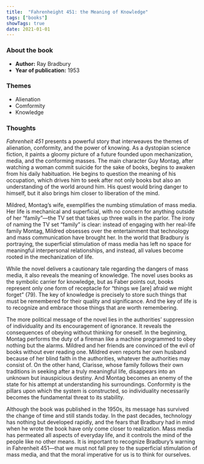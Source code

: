 ```yaml
---
title:  "Fahrenheight 451: the Meaning of Knowledge"
tags: ["books"]
showTags: true
date: 2021-01-01
---
```

### About the book

* **Author:** Ray Bradbury
* **Year of publication:** 1953

### Themes
* Alienation
* Comformity
* Knowledge

### Thoughts
*Fahrenheit 451* presents a powerful story that interweaves the themes of alienation, conformity, and the power of knowing. As a dystopian science fiction, it paints a gloomy picture of a future founded upon mechanization, media, and the conforming masses. The main character Guy Montag, after watching a woman commit suicide for the sake of books, begins to awaken from his daily habituation. He begins to question the meaning of his occupation, which drives him to seek after not only books but also an understanding of the world around him. His quest would bring danger to himself, but it also brings him closer to liberation of the mind.

Mildred, Montag’s wife, exemplifies the numbing stimulation of mass media. Her life is mechanical and superficial, with no concern for anything outside of her “family”—the TV set that takes up three walls in the parlor. The irony of naming the TV set “family” is clear: instead of engaging with her real-life family Montag, Mildred obsesses over the entertainment that technology and mass communication have brought her. In the world that Bradbury is portraying, the superficial stimulation of mass media has left no space for meaningful interpersonal relationships, and instead, all values become rooted in the mechanization of life.

While the novel delivers a cautionary tale regarding the dangers of mass media, it also reveals the meaning of knowledge. The novel uses books as the symbolic carrier for knowledge, but as Faber points out, books represent only one form of receptacle for “things we [are] afraid we might forget” (79). The key of knowledge is precisely to store such things that must be remembered for their quality and significance. And the key of life is to recognize and embrace those things that are worth remembering.

The more political message of the novel lies in the authorities’ suppression of individuality and its encouragement of ignorance. It reveals the consequences of obeying without thinking for oneself. In the beginning, Montag performs the duty of a fireman like a machine programmed to obey nothing but the alarms. Mildred and her friends are convinced of the evil of books without ever reading one. Mildred even reports her own husband because of her blind faith in the authorities, whatever the authorities may consist of. On the other hand, Clarisse, whose family follows their own traditions in seeking after a truly meaningful life, disappears into an unknown but inauspicious destiny. And Montag becomes an enemy of the state for his attempt at understanding his surroundings. Conformity is the pillars upon which the system is constructed, so individuality necessarily becomes the fundamental threat to its stability. 

Although the book was published in the 1950s, its message has survived the change of time and still stands today. In the past decades, technology has nothing but developed rapidly, and the fears that Bradbury had in mind when he wrote the book have only come closer to realization. Mass media has permeated all aspects of everyday life, and it controls the mind of the people like no other means. It is important to recognize Bradbury’s warning in Fahrenheit 451—that we must not fall prey to the superficial stimulation of mass media, and that the moral imperative for us is to think for ourselves.